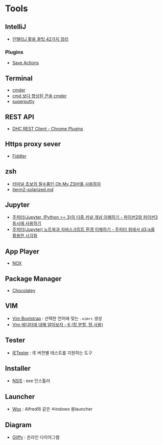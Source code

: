 # Tools

## IntelliJ

* [인텔리J 활용 꿀팁 42가지 정리](http://www.popit.kr/%EC%9D%B8%ED%85%94%EB%A6%ACj-%ED%99%9C%EC%9A%A9-%EA%BF%80%ED%8C%81-42%EA%B0%80%EC%A7%80-%EC%A0%95%EB%A6%AC/)

### Plugins

* [Save Actions](https://plugins.jetbrains.com/plugin/7642)

## Terminal

* [cmder](http://cmder.net/)
* [cmd 보다 향상된 콘솔 cmder](http://demun.tistory.com/2508)
* [superputty](https://code.google.com/archive/p/superputty/)

## REST API

* [DHC REST Client - Chrome Plugins](https://chrome.google.com/webstore/detail/dhc-rest-client/aejoelaoggembcahagimdiliamlcdmfm)

## Https proxy sever

* [Fiddler](http://www.telerik.com/fiddler)

## zsh

* [터미널 초보의 필수품인 Oh My ZSH!를 사용하자](https://nolboo.kim/blog/2015/08/21/oh-my-zsh/)
* [iterm2-solarized.md](https://gist.github.com/kevin-smets/8568070)

## Jupyter

* [주피터(Jupyter, IPython >= 3)의 다중 커널 개념 이해하기 - 파이썬2와 파이썬3 동시에 사용하기](http://blog.nacyot.com/articles/2015-05-08-jupyter-multiple-pythons/)
* [주피터(Jupyter) 노트북과 자바스크립트 환경 이해하기 - 주피터 위에서 d3.js를 활용한 시각화](http://blog.nacyot.com/articles/2015-05-21-d3js-in-jupyter/)

## App Player

* [NOX](https://www.bignox.com/kr#p1)

## Package Manager

* [Chocolatey](https://chocolatey.org/)

## VIM

* [Vim Bootstrap](http://www.vim-bootstrap.com/) : 선택한 언어에 맞는 `.vimrc` 생성
* [Vim 에디터에 대해 알아보자 - 6 (창 분할, 탭 사용)](http://jangpd007.tistory.com/13)

## Tester

* [IETester](http://www.my-debugbar.com/wiki/IETester/HomePage) : IE 버전별 테스트를 지원하는 도구

## Installer

* [NSIS](http://nsis.sourceforge.net/Download) : exe 인스톨러

## Launcher

* [Wox](http://www.getwox.com/) : Alfred와 같은 ㅉindows 용launcher

## Diagram

* [Gliffy](https://www.gliffy.com/) : 온라인 다이어그램
